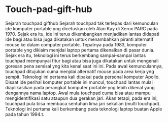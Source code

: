 # Touch-pad-gift-hub
Sejarah touchpad gifthub
Sejarah touchpad tak terlepas dari kemunculan ide komputer portable yng dicetuskan oleh Alan Kay di Xerox PARC pada 1970. Sejak era itu, ide ini terus dikembangkan menjadikan lantas didapati ide bagi atau bisa juga dikatakan untuk menambahkan piranti alternatif mouse ke dalam computer portable.
Tepatnya pada 1983, komputer portable yng diklaim menjdai laptop pertama dikenalkan di pasar dunia. Sejak era itu, teknologi ini terus berkembang sampai-sampai lantas touchpad mempunyai fitur bagi atau bisa juga dikatakan untuk mengenali goresan pena semisal yng kita kenal saat ini ini.
Pada awal kemunculannya, touchpad ditujukan cuma menjdai alternatif mouse pada area kerja yng sempit. Teknologi ini pertama kali dipakai pada personal komputer Apollo. Disaat ide perihal komputer portable ini muncul, touchpad lantas mulai diaplikasikan pada perangkat komputer portable yng lebih dikenal yang dengannya nama laptop.
Awal mula touchpad cuma bisa atau mampu mengidentifikasi satu ataupun dua gerakan jari. Akan tetapi, pada era ini, touchpad pula bisa membaca sentuhan lima jari sekalian (multi touchpad). Teknologi ini pertama kali berkembang pada teknologi laptop buatan Apple pada tahun 1994.t.
